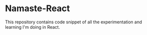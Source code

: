 # Namaste-React
This repository contains code snippet of all the experimentation and learning I'm doing in React.
